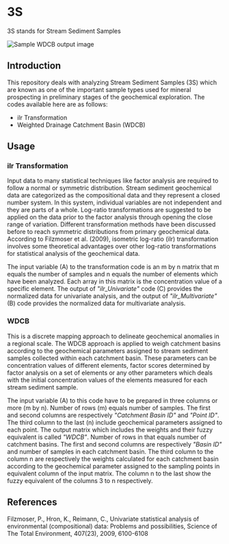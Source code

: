 # 3S
3S stands for Stream Sediment Samples

![Sample WDCB output image](https://goo.gl/uBwG5T)

## Introduction
This repository deals with analyzing Stream Sediment Samples (3S) which are known as one of the important sample types used for mineral prospecting in preliminary stages of the geochemical exploration.
The codes available here are as follows:

* ilr Transformation
* Weighted Drainage Catchment Basin (WDCB)

## Usage

### ilr Transformation
Input data to many statistical techniques like factor analysis are required to follow a normal or symmetric distribution. Stream sediment geochemical data are categorized as the compositional data and they represent a closed number system. In this system, individual variables are not independent and they are parts of a whole. Log-ratio transformations are suggested to be applied on the data prior to the factor analysis through opening the close range of variation. Different transformation methods have been discussed before to reach symmetric distributions from primary geochemical data. According to Filzmoser et al. (2009), isometric log-ratio (ilr) transformation involves some theoretical advantages over other log-ratio transformations for statistical analysis of the geochemical data.

The input variable (A) to the transformation code is an m by n matrix that m equals the number of samples and n equals the number of elements which have been analyzed. Each array in this matrix is the concentration value of a specific element. The output of *"ilr_Univariate"* code (C) provides the normalized data for univariate analysis, and the output of *"ilr_Multivariate"* (B) code provides the normalized data for multivariate analysis.

### WDCB
This is a discrete mapping approach to delineate geochemical anomalies in a regional scale. The WDCB approach is applied to weigh catchment basins according to the geochemical parameters assigned to stream sediment samples collected within each catchment basin. These parameters can be concentration values of different elements, factor scores determined by factor analysis on a set of elements or any other parameters which deals with the initial concentration values of the elements measured for each stream sediment sample.

The input variable (A) to this code have to be prepared in three columns or more (m by n). Number of rows (m) equals number of samples. The first and second columns are respectively *"Catchment Basin ID"* and *"Point ID"*. The third column to the last (n) include geochemical parameters assigned to each point. The output matrix which includes the weights and their fuzzy equivalent is called *"WDCB"*. Number of rows in that equals number of catchment basins. The first and second columns are respectively *"Basin ID"* and number of samples in each catchment basin. The third column to the column n are respectively the weights calculated for each catchment basin according to the geochemical parameter assigned to the sampling points in equivalent column of the input matrix. The column n to the last show the fuzzy equivalent of the columns 3 to n respectively.

## References
Filzmoser, P., Hron, K., Reimann, C., Univariate statistical analysis of environmental (compositional) data: Problems and possibilities, Science of The Total Environment, 407(23), 2009, 6100-6108
